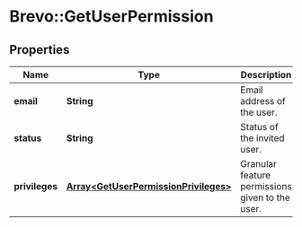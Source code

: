 # Brevo::GetUserPermission

## Properties
Name | Type | Description | Notes
------------ | ------------- | ------------- | -------------
**email** | **String** | Email address of the user. | 
**status** | **String** | Status of the invited user. | 
**privileges** | [**Array&lt;GetUserPermissionPrivileges&gt;**](GetUserPermissionPrivileges.md) | Granular feature permissions given to the user. | 


